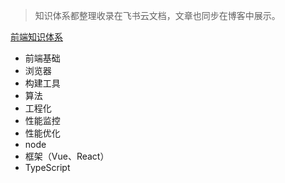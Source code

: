>知识体系都整理收录在飞书云文档，文章也同步在博客中展示。

[前端知识体系](https://r6kvtxijgm.feishu.cn/mindnotes/bmncnI4ePcF1sbsnmXlDqzLYzxb?from=from_copylink)
- 前端基础
- 浏览器 
- 构建工具
- 算法
- 工程化
- 性能监控
- 性能优化
- node
- 框架（Vue、React）
- TypeScript